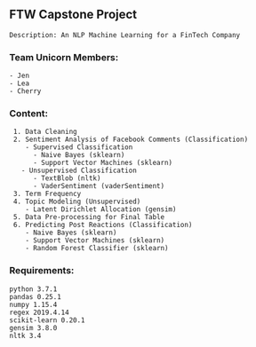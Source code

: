 ## FTW Capstone Project
    Description: An NLP Machine Learning for a FinTech Company

### Team Unicorn Members:
    - Jen
    - Lea
    - Cherry

### Content:
     1. Data Cleaning
     2. Sentiment Analysis of Facebook Comments (Classification)
        - Supervised Classification
          - Naive Bayes (sklearn)
          - Support Vector Machines (sklearn)
       - Unsupervised Classification
          - TextBlob (nltk)
          - VaderSentiment (vaderSentiment)
     3. Term Frequency
     4. Topic Modeling (Unsupervised)
        - Latent Dirichlet Allocation (gensim)
     5. Data Pre-processing for Final Table
     6. Predicting Post Reactions (Classification)
        - Naive Bayes (sklearn)
        - Support Vector Machines (sklearn)
        - Random Forest Classifier (sklearn)
### Requirements:
    python 3.7.1
    pandas 0.25.1
    numpy 1.15.4
    regex 2019.4.14
    scikit-learn 0.20.1
    gensim 3.8.0
    nltk 3.4

